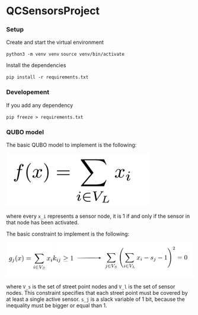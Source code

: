 # QCSensorsProject

### Setup

Create and start the virtual environment

`python3 -m venv venv`
`source venv/bin/activate`

Install the dependencies

`pip install -r requirements.txt`

### Developement

If you add any dependency

`pip freeze > requirements.txt`

### QUBO model

The basic QUBO model to implement is the following:

![image info](img/qubo.png)

where every `x_i` represents a sensor node, it is 1 if and only if the sensor in that node has been activated.

The basic constraint to implement is the following:

![image info](img/qubo_constraint.png)

where `V_s` is the set of street point nodes and `V_l` is the set of sensor nodes. This constraint specifies that each
street point must be covered by at least a single active sensor. `s_j` is a slack variable of 1 bit, because the
inequality must be bigger or equal than 1. 
